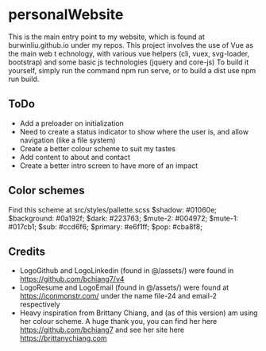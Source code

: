 # personalWebsite
This is the main entry point to my website, which is found at burwinliu.github.io under my repos. 
This project involves the use of Vue as the main web t echnology, with various vue helpers (cli, vuex, svg-loader, bootstrap) and some basic js technologies (jquery and core-js)
To build it yourself, simply run the command npm run serve, or to build a dist use npm run build.

## ToDo 
* Add a preloader on initialization
* Need to create a status indicator to show where the user is, and allow navigation (like a file system)
* Create a better colour scheme to suit my tastes
* Add content to about and contact
* Create a better intro screen to have more of an impact

## Color schemes
Find this scheme at src/styles/pallette.scss
$shadow: #01060e;
$background: #0a192f;
$dark: #223763;
$mute-2: #004972;
$mute-1: #017cb1; 
$sub: #ccd6f6;
$primary: #e6f1ff;
$pop: #cba8f8;

## Credits
* LogoGithub and LogoLinkedin (found in @/assets/) were found in https://github.com/bchiang7/v4
* LogoResume and LogoEmail (found in @/assets/) were found at https://iconmonstr.com/ under the name file-24 and email-2 respectively
* Heavy inspiration from Brittany Chiang, and (as of this version) am using her colour scheme. A huge thank you, you can find her here https://github.com/bchiang7 and see her site here https://brittanychiang.com
